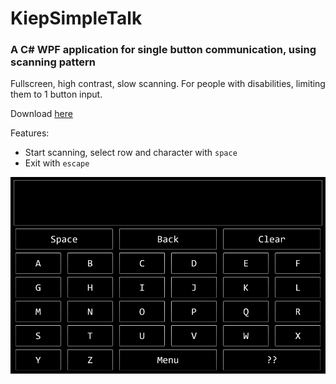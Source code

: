 # KiepSimpleTalk
### A C# WPF application for single button communication, using scanning pattern
 
Fullscreen, high contrast, slow scanning. For people with disabilities, limiting them to 1 button input.

Download [here](https://github.com/Joozt/KiepSimpleTalk/releases)

Features:
- Start scanning, select row and character with `space`
- Exit with `escape`

![Screen recording](ScreenRecording.gif "Screen recording")
